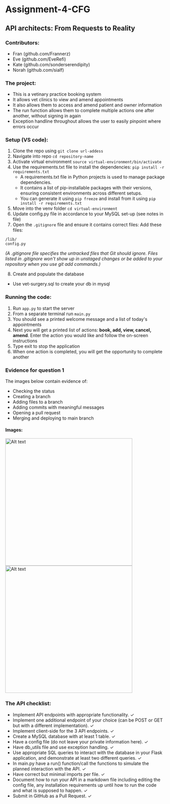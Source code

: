 # Assignment-4-CFG
## API architects: From Requests to Reality

### Contributors:
- Fran (github.com/Frannerz)
- Eve (github.com/EveRefi)
- Kate (github.com/sonderserendipity)
- Norah (github.com/sialf)

### The project:
- This is a vetinary practice booking system
- It allows vet clinics to view and amend appointments
- It also allows them to access and amend patient and owner information
- The run function allows them to complete multiple actions one after another, without signing in again
- Exception handline throughout allows the user to easily pinpoint where errors occur

### Setup (VS code):
1. Clone the repo using `git clone url-addess`
2. Navigate into repo `cd repository-name`
3. Activate virtual environment `source virtual-environment/bin/activate`
4. Use the requirements.txt file to install the dependencies: `pip install -r requirements.txt`
    - A requirements.txt file in Python projects is used to manage package dependencies.
    - It contains a list of pip-installable packages with their versions, ensuring consistent environments across different setups.
    - You can generate it using `pip freeze` and install from it using `pip install -r requirements.txt`
5. Move into the venv folder `cd virtual-environment`
6. Update config.py file in accordance to your MySQL set-up (see notes in file)
7. Open the `.gitignore` file and ensure it contains correct files:
Add these files:
```
/lib/
config.py
```
*(A .gitignore file specifies the untracked files that Git should ignore. Files listed in .gitignore won't show up in unstaged changes or be added to your repository when you use git add commands.)*

8. Create and populate the database
- Use vet-surgery.sql to create your db in mysql

### Running the code:
1. Run `app.py` to start the server
2. From a separate terminal run `main.py`
3. You should see a printed welcome message and a list of today's appointments
4. Next you will get a printed list of actions: **book, add, view, cancel, amend**. Enter the action you would like and follow the on-screen instructions
5. Type exit to stop the application
6. When one action is completed, you will get the opportunity to complete another

### Evidence for question 1
The images below contain evidence of:
- Checking the status
- Creating a branch
- Adding files to a branch
- Adding commits with meaningful messages 
- Opening a pull request
- Merging and deploying to main branch

#### Images:
<img src="https://github.com/Frannerz/Assignment-4-CFG/assets/124707247/912ad325-5f2c-4e20-b4db-5dc511904547" alt="Alt text" width="400">
<br>
<img src="https://github.com/Frannerz/Assignment-4-CFG/assets/124707247/a8e718eb-124c-42d3-a6eb-60a286c5d4d0" alt="Alt text" width="400">

### The API checklist:
- Implement API endpoints with appropriate functionality. &#x2713; 
- Implement one additional endpoint of your choice (can be POST or GET but with a different implementation). &#x2713;
- Implement client-side for the 3 API endpoints. &#x2713;
- Create a MySQL database with at least 1 table. &#x2713;
- Have a config file (do not leave your private information here). &#x2713;
- Have db_utils file and use exception handling. &#x2713;
- Use appropriate SQL queries to interact with the database in your Flask application, and demonstrate at least two different queries. &#x2713;
- In main.py have a run() function/call the functions to simulate the planned interaction with the API. &#x2713;
- Have correct but minimal imports per file. &#x2713;
- Document how to run your API in a markdown file including editing the config file, any installation requirements up until how to run the code and what is supposed to happen. &#x2713;
- Submit in GitHub as a Pull Request. &#x2713;

